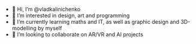 - 👋 Hi, I’m @vladkalinichenko
- 👀 I’m interested in design, art and programming
- 🌱 I’m currently learning maths and IT, as well as graphic design and 3D-modelling by myself
- 💞️ I’m looking to collaborate on AR/VR and AI projects
